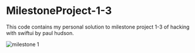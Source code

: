 # MilestoneProject-1-3
This code contains my personal solution to milestone project 1-3 of hacking with swiftui by paul hudson.


![milestone 1](https://user-images.githubusercontent.com/52813885/113833537-83b6e200-97a9-11eb-80bd-d5f0a09d5c9f.gif)
